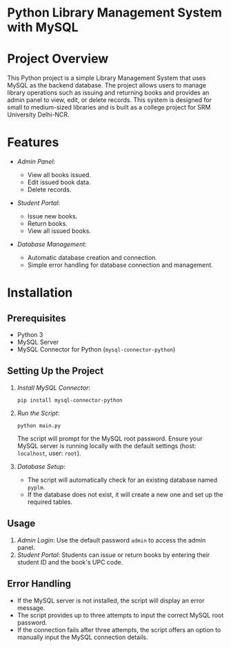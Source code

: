 # Python Library Management System with MySQL

# Project Overview

This Python project is a simple Library Management System that uses MySQL as the backend database. The project allows users to manage library operations such as issuing and returning books and provides an admin panel to view, edit, or delete records. This system is designed for small to medium-sized libraries and is built as a college project for SRM University Delhi-NCR.

# Features

- *Admin Panel*: 
  - View all books issued.
  - Edit issued book data.
  - Delete records.
  
- *Student Portal*:
  - Issue new books.
  - Return books.
  - View all issued books.

- *Database Management*:
  - Automatic database creation and connection.
  - Simple error handling for database connection and management.

# Installation

## Prerequisites
- Python 3
- MySQL Server
- MySQL Connector for Python (`mysql-connector-python`)

## Setting Up the Project

1. *Install MySQL Connector*:
   ```
   pip install mysql-connector-python
   ```

2. *Run the Script*:
   ```
   python main.py
   ```

   The script will prompt for the MySQL root password. Ensure your MySQL server is running locally with the default settings (host: `localhost`, user: `root`).

4. *Database Setup*:
   - The script will automatically check for an existing database named `pyplm`.
   - If the database does not exist, it will create a new one and set up the required tables.

## Usage

1. *Admin Login*: Use the default password `admin` to access the admin panel.
2. *Student Portal*: Students can issue or return books by entering their student ID and the book's UPC code.

## Error Handling

- If the MySQL server is not installed, the script will display an error message.
- The script provides up to three attempts to input the correct MySQL root password.
- If the connection fails after three attempts, the script offers an option to manually input the MySQL connection details.

